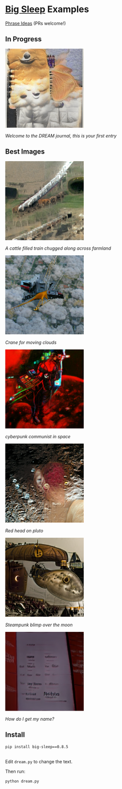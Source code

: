 # [Big Sleep](https://github.com/lucidrains/big-sleep) Examples

[Phrase Ideas](./ideas.md) (PRs welcome!)

## In Progress

<img src="./6a5d88d6-5405-44f3-8378-e7135ebc0b4e/Welcome_to_the_DREAM_journal_this_is_your_first_entry.best.png" width="250px"></img>

*Welcome to the DREAM journal, this is your first entry*

<!-- *Nothing happening right now* -->

## Best Images

<img src="./best/A_cattle_filled_train_chugged_along_across_farmland.best.png" width="250px"></img>

*A cattle filled train chugged along across farmland*

<img src="./best/Crane_for_moving_clouds.best.png" width="250px"></img>

*Crane for moving clouds*

<img src="./best/cyberpunk_communist_in_space.best.png" width="250px"></img>

*cyberpunk communist in space*

<img src="./best/Red_head_on_pluto.best.png" width="250px"></img>

*Red head on pluto*

<img src="./best/Steampunk_blimp_over_the_moon.best.png" width="250px"></img>

*Steampunk blimp over the moon*

<img src="./best/How_do_I_get_my_name.best.png" width="250px"></img>

*How do I get my name?*

## Install

```sh
pip install big-sleep==0.8.5
```

## 

Edit `dream.py` to change the text.

Then run:

```sh
python dream.py
```

